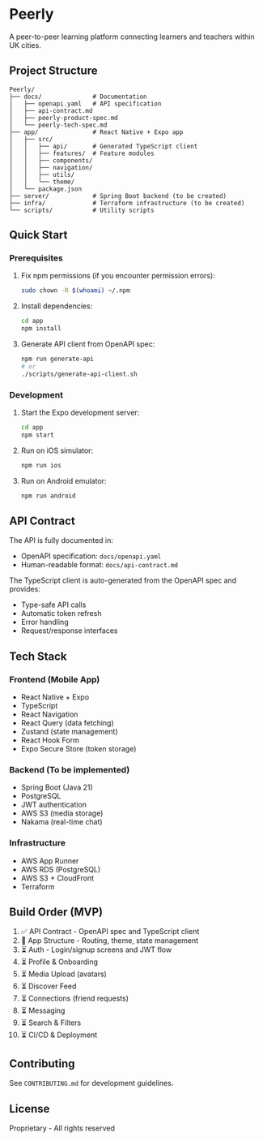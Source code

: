 # Peerly

A peer-to-peer learning platform connecting learners and teachers within UK cities.

## Project Structure

```
Peerly/
├── docs/              # Documentation
│   ├── openapi.yaml   # API specification
│   ├── api-contract.md
│   ├── peerly-product-spec.md
│   └── peerly-tech-spec.md
├── app/               # React Native + Expo app
│   ├── src/
│   │   ├── api/       # Generated TypeScript client
│   │   ├── features/  # Feature modules
│   │   ├── components/
│   │   ├── navigation/
│   │   ├── utils/
│   │   └── theme/
│   └── package.json
├── server/            # Spring Boot backend (to be created)
├── infra/             # Terraform infrastructure (to be created)
└── scripts/           # Utility scripts

```

## Quick Start

### Prerequisites

1. Fix npm permissions (if you encounter permission errors):
   ```bash
   sudo chown -R $(whoami) ~/.npm
   ```

2. Install dependencies:
   ```bash
   cd app
   npm install
   ```

3. Generate API client from OpenAPI spec:
   ```bash
   npm run generate-api
   # or
   ./scripts/generate-api-client.sh
   ```

### Development

1. Start the Expo development server:
   ```bash
   cd app
   npm start
   ```

2. Run on iOS simulator:
   ```bash
   npm run ios
   ```

3. Run on Android emulator:
   ```bash
   npm run android
   ```

## API Contract

The API is fully documented in:
- OpenAPI specification: `docs/openapi.yaml`
- Human-readable format: `docs/api-contract.md`

The TypeScript client is auto-generated from the OpenAPI spec and provides:
- Type-safe API calls
- Automatic token refresh
- Error handling
- Request/response interfaces

## Tech Stack

### Frontend (Mobile App)
- React Native + Expo
- TypeScript
- React Navigation
- React Query (data fetching)
- Zustand (state management)
- React Hook Form
- Expo Secure Store (token storage)

### Backend (To be implemented)
- Spring Boot (Java 21)
- PostgreSQL
- JWT authentication
- AWS S3 (media storage)
- Nakama (real-time chat)

### Infrastructure
- AWS App Runner
- AWS RDS (PostgreSQL)
- AWS S3 + CloudFront
- Terraform

## Build Order (MVP)

1. ✅ API Contract - OpenAPI spec and TypeScript client
2. 🚧 App Structure - Routing, theme, state management
3. ⏳ Auth - Login/signup screens and JWT flow
4. ⏳ Profile & Onboarding
5. ⏳ Media Upload (avatars)
6. ⏳ Discover Feed
7. ⏳ Connections (friend requests)
8. ⏳ Messaging
9. ⏳ Search & Filters
10. ⏳ CI/CD & Deployment

## Contributing

See `CONTRIBUTING.md` for development guidelines.

## License

Proprietary - All rights reserved